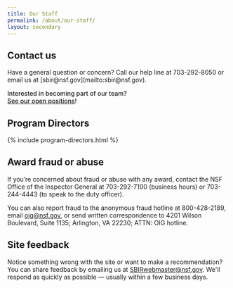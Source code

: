 ```yaml
---
title: Our Staff
permalink: /about/our-staff/
layout: secondary
---
```

<section class="usa-section">
<div class="usa-content utility-content usa-grid">
<div class="usa-width-one-whole">

<h1>Contact us</h1>

<p class="text-medium" markdown="1">
Have a general question or concern? Call our help line at 703-292-8050 or email us at [sbir@nsf.gov](mailto:sbir@nsf.gov).
</p>
  <p class="text-medium" style="font-weight:500;">Interested in becoming part of our team?<br> <a href="https://beta.nsf.gov/careers/openings?f%5B0%5D=directorate%3ADirectorate%20for%20Technology%2C%20Innovation%20and%20Partnerships%20%28TIP%29&f%5B1%5D=directorate%3ADirectorate%20for%20Technology%2C%20Innovation%20and%20Partnerships%20%28TIP%29&f%5B2%5D=directorate%3ADirectorate%20for%20Technology%2C%20Innovation%20and%20Partnerships%20%28TIP%29&f%5B3%5D=directorate%3ADirectorate%20for%20Technology%2C%20Innovation%20and%20Partnerships%20%28TIP%29&f%5B4%5D=directorate%3ADirectorate%20for%20Technology%2C%20Innovation%20and%20Partnerships%20%28TIP%29&f%5B5%5D=directorate%3ADirectorate%20for%20Technology%2C%20Innovation%20and%20Partnerships%20%28TIP%29&f%5B6%5D=directorate%3ADirectorate%20for%20Technology%2C%20Innovation%20and%20Partnerships%20%28TIP%29&f%5B7%5D=directorate%3ADirectorate%20for%20Technology%2C%20Innovation%20and%20Partnerships%20%28TIP%29">See our open positions</a>! </p>

</div>
</div>
</section>

<section class="usa-section background-light-blue">
<div class="usa-content usa-grid">
<div class="usa-content usa-width-one-whole" markdown="1">

## Program Directors

{% include program-directors.html %}

</div>
</div>
</section>


<section class="usa-section background-white">
<div class="usa-content utility-content usa-grid">
<div class="usa-width-one-whole" markdown="1">

## Award fraud or abuse
If you’re concerned about fraud or abuse with any award, contact the NSF Office of the Inspector General at 703-292-7100 (business hours) or 703-244-4443 (to speak to the duty officer).

You can also report fraud to the anonymous fraud hotline at 800-428-2189, email [oig@nsf.gov](mailto:oig@nsf.gov), or send written correspondence to 4201 Wilson Boulevard, Suite 1135; Arlington, VA 22230; ATTN: OIG hotline.

## Site feedback
Notice something wrong with the site or want to make a recommendation? You can share feedback by emailing us at [SBIRwebmaster@nsf.gov](mailto:SBIRwebmaster@nsf.gov). We'll respond as quickly as possible — usually within a few business days.

</div>
</div>
</section>
